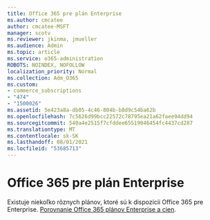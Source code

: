 ```yaml
---
title: Office 365 pre plán Enterprise
ms.author: cmcatee
author: cmcatee-MSFT
manager: scotv
ms.reviewer: jkinma, jmueller
ms.audience: Admin
ms.topic: article
ms.service: o365-administration
ROBOTS: NOINDEX, NOFOLLOW
localization_priority: Normal
ms.collection: Adm_O365
ms.custom:
- commerce_subscriptions
- "474"
- "1500026"
ms.assetid: 5e423a8a-db05-4c46-804b-b8d9c54ba62b
ms.openlocfilehash: 7c5626d99bcc22572c78795ea21a62faee94dd94
ms.sourcegitcommit: 540a4e2515f7cfddee65519046454fc4437cd287
ms.translationtype: MT
ms.contentlocale: sk-SK
ms.lasthandoff: 08/01/2021
ms.locfileid: "53685713"
---
```

# <a name="office-365-for-enterprise-plan"></a>Office 365 pre plán Enterprise

Existuje niekoľko rôznych plánov, ktoré sú k dispozícii Office 365 pre Enterprise. [Porovnanie Office 365 plánov Enterprise a cien](https://products.office.com/business/compare-more-office-365-for-business-plans).  